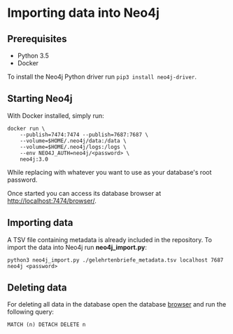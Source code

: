 # Importing data into Neo4j

## Prerequisites

* Python 3.5
* Docker

To install the Neo4j Python driver run `pip3 install neo4j-driver`.

## Starting Neo4j

With Docker installed, simply run:
```
docker run \
    --publish=7474:7474 --publish=7687:7687 \
    --volume=$HOME/.neo4j/data:/data \
    --volume=$HOME/.neo4j/logs:/logs \
    --env NEO4J_AUTH=neo4j/<password> \
    neo4j:3.0
```
While replacing <password> with whatever you want to use as your database's root password. 

Once started you can access its database browser at 
[http://localhost:7474/browser/](http://localhost:7474/browser/).

## Importing data

A TSV file containing metadata is already included in the repository. To import the data into Neo4j run 
__neo4j_import.py__:

```
python3 neo4j_import.py ./gelehrtenbriefe_metadata.tsv localhost 7687 neo4j <password>
```

## Deleting data

For deleting all data in the database open the database [browser](http://localhost:7474/browser/) and run the following 
query:
 
```
MATCH (n) DETACH DELETE n
```